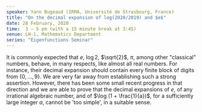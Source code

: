 ```yaml
---
speaker: Yann Bugeaud (IRMA, Université de Strasbourg, France)
title: "On the decimal expansion of log(2020/2019) and $e$"
date: 28 February, 2020
time:  3 – 5 pm (with a 15 minute break at 3:45)
venue: LH-1, Mathematics Department
series: "Eigenfunctions Seminar"
---
```


It is commonly expected that $e$, $\log 2$, $\sqrt{2}$, $\pi$,
among other "classical" numbers, behave, in many respects, like
almost all real numbers. For instance, their decimal expansion
should contain every finite block of digits from $\{0, \ldots , 9\}$.
We are very far away from establishing such a strong assertion.
However, there has been some small recent progress in that direction
and we are able to prove that the decimal expansions of $e$, of any
irrational algebraic number, and of $\log (1 + \frac{1}{a})$,
for a sufficiently large integer $a$, cannot be 'too simple',
in a suitable sense.
